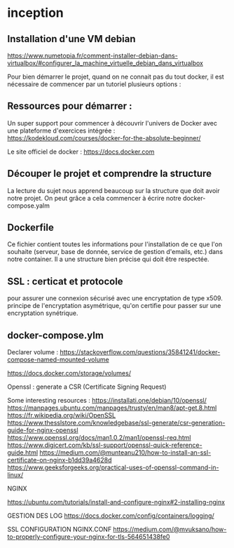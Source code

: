 # inception

## Installation d'une VM debian 
https://www.numetopia.fr/comment-installer-debian-dans-virtualbox/#configurer_la_machine_virtuelle_debian_dans_virtualbox

Pour bien démarrer le projet, quand on ne connait pas du tout docker, il est nécessaire de commencer par un tutoriel plusieurs options :

## Ressources pour démarrer : 

Un super support pour commencer à découvrir l'univers de Docker avec une plateforme d'exercices intégrée :
https://kodekloud.com/courses/docker-for-the-absolute-beginner/

Le site officiel de docker :
https://docs.docker.com

## Découper le projet et comprendre la structure

La lecture du sujet nous apprend beaucoup sur la structure que doit avoir notre projet. On peut grâce a cela commencer à écrire notre docker-compose.yalm

## Dockerfile

Ce fichier contient toutes les informations pour l'installation de ce que l'on souhaite (serveur, base de donnée, service de gestion d'emails, etc.) dans notre container. Il a une structure bien précise qui doit être respectée. 

## SSL : certicat et protocole
pour assurer une connexion sécurisé avec une encryptation de type x509. principe de l'encryptation asymétrique, qu'on certifie pour passer sur une encryptation synétrique. 

## docker-compose.ylm

Declarer volume : https://stackoverflow.com/questions/35841241/docker-compose-named-mounted-volume

https://docs.docker.com/storage/volumes/




Openssl : generate a CSR (Certificate Signing Request)

Some interesting resources : 
https://installati.one/debian/10/openssl/
https://manpages.ubuntu.com/manpages/trusty/en/man8/apt-get.8.html
https://fr.wikipedia.org/wiki/OpenSSL
https://www.thesslstore.com/knowledgebase/ssl-generate/csr-generation-guide-for-nginx-openssl
https://www.openssl.org/docs/man1.0.2/man1/openssl-req.html
https://www.digicert.com/kb/ssl-support/openssl-quick-reference-guide.html
https://medium.com/@munteanu210/how-to-install-an-ssl-certificate-on-nginx-b1dd39a4628d
https://www.geeksforgeeks.org/practical-uses-of-openssl-command-in-linux/

NGINX

https://ubuntu.com/tutorials/install-and-configure-nginx#2-installing-nginx

GESTION DES LOG
https://docs.docker.com/config/containers/logging/

SSL CONFIGURATION NGINX.CONF
https://medium.com/@mvuksano/how-to-properly-configure-your-nginx-for-tls-564651438fe0

